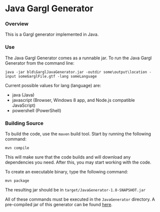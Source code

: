 # Java Gargl Generator

### Overview

This is a Gargl generator implemented in Java.

### Use

The Java Gargl Generator comes as a runnable jar. To run the Java Gargl Generator from the command line:

	java -jar bld\GarglJavaGenerator.jar -outdir some\output\location -input someGarglFile.gtf -lang someLanguage 

Current possible values for lang (language) are:
- java (Java)
- javascript (Browser, Windows 8 app, and Node.js compatible JavaScript)
- powershell (PowerShell)

### Building Source

To build the code, use the `maven` build tool. Start by running the following command:

    mvn compile

This will make sure that the code builds and will download any dependencies you need. After this, you may start working with the code.

To create an executable binary, type the following command:
    
    mvn package
    
The resulting jar should be in `target/JavaGenerator-1.0-SNAPSHOT.jar`

All of these commands must be executed in the `JavaGenerator` directory. A pre-compiled jar of this generator can be found [here](generators/JavaGenerator/build/GarglJavaGenerator.jar).

